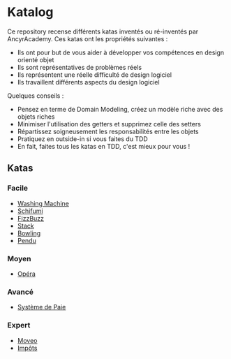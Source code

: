 # Katalog

Ce repository recense différents katas inventés ou ré-inventés par AncyrAcademy.
Ces katas ont les propriétés suivantes :

- Ils ont pour but de vous aider à développer vos compétences en design orienté objet
- Ils sont représentatives de problèmes réels
- Ils représentent une réelle difficulté de design logiciel
- Ils travaillent différents aspects du design logiciel

Quelques conseils : 
- Pensez en terme de Domain Modeling, créez un modèle riche avec des objets riches
- Minimiser l'utilisation des getters et supprimez celle des setters
- Répartissez soigneusement les responsabilités entre les objets
- Pratiquez en outside-in si vous faites du TDD
- En fait, faites tous les katas en TDD, c'est mieux pour vous !


## Katas
### Facile

- [Washing Machine](easy/washing-machine/README.md)
- [Schifumi](easy/schifumi/README.md)
- [FizzBuzz](easy/fizzbuzz/README.md)
- [Stack](easy/stack/README.md)
- [Bowling](easy/bowling/README.md)
- [Pendu](easy/pendu/README.md)

### Moyen

- [Opéra](medium/opera/README.md)

### Avancé

- [Système de Paie](advanced/payroll/README.md)

### Expert

- [Moveo](expert/moveo/README.md)
- [Impôts](expert/impots/README.md)
